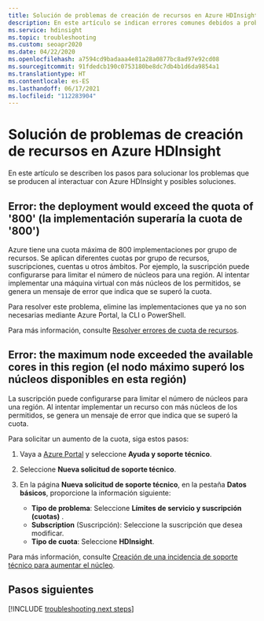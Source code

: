 ```yaml
---
title: Solución de problemas de creación de recursos en Azure HDInsight
description: En este artículo se indican errores comunes debidos a problemas de capacidad, así como técnicas para mitigarlos.
ms.service: hdinsight
ms.topic: troubleshooting
ms.custom: seoapr2020
ms.date: 04/22/2020
ms.openlocfilehash: a7594cd9badaaa4e81a28a0877bc8ad97e92cd08
ms.sourcegitcommit: 91fdedcb190c0753180be8dc7db4b1d6da9854a1
ms.translationtype: HT
ms.contentlocale: es-ES
ms.lasthandoff: 06/17/2021
ms.locfileid: "112283904"
---
```

# <a name="troubleshoot-resource-creation-failures-in-azure-hdinsight"></a>Solución de problemas de creación de recursos en Azure HDInsight

En este artículo se describen los pasos para solucionar los problemas que se producen al interactuar con Azure HDInsight y posibles soluciones.

## <a name="error-the-deployment-would-exceed-the-quota-of-800"></a>Error: the deployment would exceed the quota of '800' (la implementación superaría la cuota de '800')

Azure tiene una cuota máxima de 800 implementaciones por grupo de recursos. Se aplican diferentes cuotas por grupo de recursos, suscripciones, cuentas u otros ámbitos. Por ejemplo, la suscripción puede configurarse para limitar el número de núcleos para una región. Al intentar implementar una máquina virtual con más núcleos de los permitidos, se genera un mensaje de error que indica que se superó la cuota.

Para resolver este problema, elimine las implementaciones que ya no son necesarias mediante Azure Portal, la CLI o PowerShell.

Para más información, consulte [Resolver errores de cuota de recursos](../azure-resource-manager/templates/error-resource-quota.md).

## <a name="error-the-maximum-node-exceeded-the-available-cores-in-this-region"></a>Error: the maximum node exceeded the available cores in this region (el nodo máximo superó los núcleos disponibles en esta región)

La suscripción puede configurarse para limitar el número de núcleos para una región. Al intentar implementar un recurso con más núcleos de los permitidos, se genera un mensaje de error que indica que se superó la cuota.

Para solicitar un aumento de la cuota, siga estos pasos:

1. Vaya a [Azure Portal](https://portal.azure.com) y seleccione **Ayuda y soporte técnico**.

1. Seleccione **Nueva solicitud de soporte técnico**.

1. En la página **Nueva solicitud de soporte técnico**, en la pestaña **Datos básicos**, proporcione la información siguiente:

   * **Tipo de problema**: Seleccione **Límites de servicio y suscripción (cuotas)** .
   * **Subscription** (Suscripción): Seleccione la suscripción que desea modificar.
   * **Tipo de cuota**: Seleccione **HDInsight**.

Para más información, consulte [Creación de una incidencia de soporte técnico para aumentar el núcleo](hdinsight-capacity-planning.md#quotas).

## <a name="next-steps"></a>Pasos siguientes

[!INCLUDE [troubleshooting next steps](includes/hdinsight-troubleshooting-next-steps.md)]